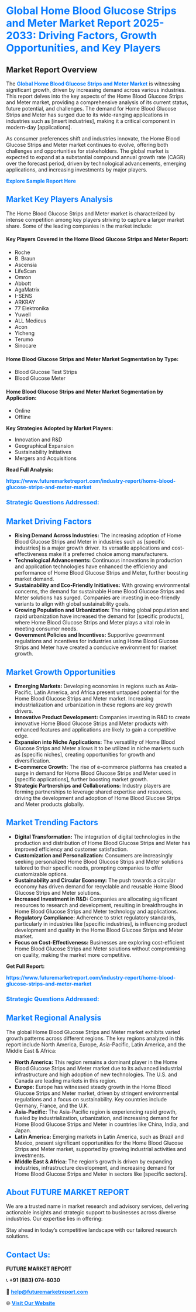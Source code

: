 <h1 style="color: #007BFF;">Global Home Blood Glucose Strips and Meter Market Report 2025-2033: Driving Factors, Growth Opportunities, and Key Players</h1>

<section id="overview">
<h2>Market Report Overview</h2>
<p>The <a href="https://www.futuremarketreport.com/industry-report/home-blood-glucose-strips-and-meter-market" style="color: #007BFF; text-decoration: none;"><strong>Global Home Blood Glucose Strips and Meter Market</strong></a> is witnessing significant growth, driven by increasing demand across various industries. This report delves into the key aspects of the Home Blood Glucose Strips and Meter market, providing a comprehensive analysis of its current status, future potential, and challenges. The demand for Home Blood Glucose Strips and Meter has surged due to its wide-ranging applications in industries such as [insert industries], making it a critical component in modern-day [applications].</p>
<p>As consumer preferences shift and industries innovate, the Home Blood Glucose Strips and Meter market continues to evolve, offering both challenges and opportunities for stakeholders. The global market is expected to expand at a substantial compound annual growth rate (CAGR) over the forecast period, driven by technological advancements, emerging applications, and increasing investments by major players.</p>
</section>

<section id="overview">
<p><a href="https://www.futuremarketreport.com/request-sample/reportId=79478" style="color: #007BFF; text-decoration: none;"><strong>Explore Sample Report Here</strong></a></p>
</section>

<section id="key-players">
<h2 style="color: #007BFF;">Market Key Players Analysis</h2>
<p>The Home Blood Glucose Strips and Meter market is characterized by intense competition among key players striving to capture a larger market share. Some of the leading companies in the market include:</p>
<h4>Key Players Covered in the Home Blood Glucose Strips and Meter Report:</h4>
<ul><li>Roche</li><li>B. Braun</li><li>Ascensia</li><li>LifeScan</li><li>Omron</li><li>Abbott</li><li>AgaMatrix</li><li>I-SENS</li><li>ARKRAY</li><li>77 Elektronika</li><li>Yuwell</li><li>ALL Medicus</li><li>Acon</li><li>Yicheng</li><li>Terumo</li><li>Sinocare</li></ul>
<h4>Home Blood Glucose Strips and Meter Market Segmentation by Type:</h4>
<ul><li>Blood Glucose Test Strips</li><li>Blood Glucose Meter</li></ul>

<h4>Home Blood Glucose Strips and Meter Market Segmentation by Application:</h4>
<ul><li>Online</li><li>Offline</li></ul>
<p><strong>Key Strategies Adopted by Market Players:</strong></p>
<ul>
<li>Innovation and R&D</li>
<li>Geographical Expansion</li>
<li>Sustainability Initiatives</li>
<li>Mergers and Acquisitions</li>
</ul>
</section>

<section>
<p><strong>Read Full Analysis: </strong></p><a href="https://www.futuremarketreport.com/industry-report/home-blood-glucose-strips-and-meter-market" style="color: #007BFF; text-decoration: none;"><strong>https://www.futuremarketreport.com/industry-report/home-blood-glucose-strips-and-meter-market</strong></a>
<h3 style="color: #007BFF;">Strategic Questions Addressed:</h3>
</section>

<section id="driving-factors">
<h2 style="color: #007BFF;">Market Driving Factors</h2>
<ul>
<li><strong>Rising Demand Across Industries:</strong> The increasing adoption of Home Blood Glucose Strips and Meter in industries such as [specific industries] is a major growth driver. Its versatile applications and cost-effectiveness make it a preferred choice among manufacturers.</li>
<li><strong>Technological Advancements:</strong> Continuous innovations in production and application technologies have enhanced the efficiency and performance of Home Blood Glucose Strips and Meter, further boosting market demand.</li>
<li><strong>Sustainability and Eco-Friendly Initiatives:</strong> With growing environmental concerns, the demand for sustainable Home Blood Glucose Strips and Meter solutions has surged. Companies are investing in eco-friendly variants to align with global sustainability goals.</li>
<li><strong>Growing Population and Urbanization:</strong> The rising global population and rapid urbanization have increased the demand for [specific products], where Home Blood Glucose Strips and Meter plays a vital role in meeting consumer needs.</li>
<li><strong>Government Policies and Incentives:</strong> Supportive government regulations and incentives for industries using Home Blood Glucose Strips and Meter have created a conducive environment for market growth.</li>
</ul>
</section>

<section id="growth-opportunities">
<h2 style="color: #007BFF;">Market Growth Opportunities</h2>
<ul>
<li><strong>Emerging Markets:</strong> Developing economies in regions such as Asia-Pacific, Latin America, and Africa present untapped potential for the Home Blood Glucose Strips and Meter market. Increasing industrialization and urbanization in these regions are key growth drivers.</li>
<li><strong>Innovative Product Development:</strong> Companies investing in R&D to create innovative Home Blood Glucose Strips and Meter products with enhanced features and applications are likely to gain a competitive edge.</li>
<li><strong>Expansion into Niche Applications:</strong> The versatility of Home Blood Glucose Strips and Meter allows it to be utilized in niche markets such as [specific niches], creating opportunities for growth and diversification.</li>
<li><strong>E-commerce Growth:</strong> The rise of e-commerce platforms has created a surge in demand for Home Blood Glucose Strips and Meter used in [specific applications], further boosting market growth.</li>
<li><strong>Strategic Partnerships and Collaborations:</strong> Industry players are forming partnerships to leverage shared expertise and resources, driving the development and adoption of Home Blood Glucose Strips and Meter products globally.</li>
</ul>
</section>

<section id="trending-factors">
<h2 style="color: #007BFF;">Market Trending Factors</h2>
<ul>
<li><strong>Digital Transformation:</strong> The integration of digital technologies in the production and distribution of Home Blood Glucose Strips and Meter has improved efficiency and customer satisfaction.</li>
<li><strong>Customization and Personalization:</strong> Consumers are increasingly seeking personalized Home Blood Glucose Strips and Meter solutions tailored to their specific needs, prompting companies to offer customizable options.</li>
<li><strong>Sustainability and Circular Economy:</strong> The push towards a circular economy has driven demand for recyclable and reusable Home Blood Glucose Strips and Meter solutions.</li>
<li><strong>Increased Investment in R&D:</strong> Companies are allocating significant resources to research and development, resulting in breakthroughs in Home Blood Glucose Strips and Meter technology and applications.</li>
<li><strong>Regulatory Compliance:</strong> Adherence to strict regulatory standards, particularly in industries like [specific industries], is influencing product development and quality in the Home Blood Glucose Strips and Meter market.</li>
<li><strong>Focus on Cost-Effectiveness:</strong> Businesses are exploring cost-efficient Home Blood Glucose Strips and Meter solutions without compromising on quality, making the market more competitive.</li>
</ul>
</section>

<section>
<p><strong>Get Full Report: </strong></p><a href="https://www.futuremarketreport.com/industry-report/home-blood-glucose-strips-and-meter-market" style="color: #007BFF; text-decoration: none;"><strong>https://www.futuremarketreport.com/industry-report/home-blood-glucose-strips-and-meter-market</strong></a>
<h3 style="color: #007BFF;">Strategic Questions Addressed:</h3>
</section>


<section id="regional-analysis">
<h2 style="color: #007BFF;">Market Regional Analysis</h2>
<p>The global Home Blood Glucose Strips and Meter market exhibits varied growth patterns across different regions. The key regions analyzed in this report include North America, Europe, Asia-Pacific, Latin America, and the Middle East & Africa:</p>
<ul>
<li><strong>North America:</strong> This region remains a dominant player in the Home Blood Glucose Strips and Meter market due to its advanced industrial infrastructure and high adoption of new technologies. The U.S. and Canada are leading markets in this region.</li>
<li><strong>Europe:</strong> Europe has witnessed steady growth in the Home Blood Glucose Strips and Meter market, driven by stringent environmental regulations and a focus on sustainability. Key countries include Germany, France, and the U.K.</li>
<li><strong>Asia-Pacific:</strong> The Asia-Pacific region is experiencing rapid growth, fueled by industrialization, urbanization, and increasing demand for Home Blood Glucose Strips and Meter in countries like China, India, and Japan.</li>
<li><strong>Latin America:</strong> Emerging markets in Latin America, such as Brazil and Mexico, present significant opportunities for the Home Blood Glucose Strips and Meter market, supported by growing industrial activities and investments.</li>
<li><strong>Middle East & Africa:</strong> The region’s growth is driven by expanding industries, infrastructure development, and increasing demand for Home Blood Glucose Strips and Meter in sectors like [specific sectors].</li>
</ul>
</section>

<footer>
<h2 style="color: #007BFF;">About FUTURE MARKET REPORT</h2>
<p>We are a trusted name in market research and advisory services, delivering actionable insights and strategic support to businesses across diverse industries. Our expertise lies in offering:</p>

<p>Stay ahead in today’s competitive landscape with our tailored research solutions.</p>

<h2 style="color: #007BFF;">Contact Us:</h2>
<p><strong>FUTURE MARKET REPORT</strong></p>
<p>📞 <strong>+91 (883) 074-8030</strong></p>
<p>📧 <strong><a href="mailto:help@futuremarketreport.com" style="color: #007BFF;">help@futuremarketreport.com</a></strong></p>
<p>🌐 <strong><a href="https://www.futuremarketreport.com/" style="color: #007BFF;">Visit Our Website</a></strong></p>
</footer>